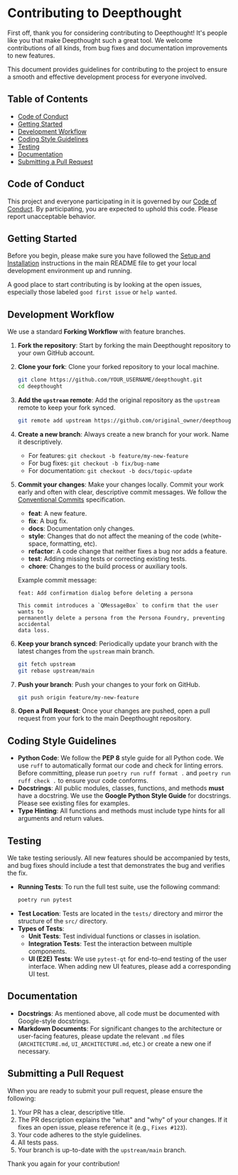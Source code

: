 # Contributing to Deepthought

First off, thank you for considering contributing to Deepthought! It's people like you that make Deepthought such a great tool. We welcome contributions of all kinds, from bug fixes and documentation improvements to new features.

This document provides guidelines for contributing to the project to ensure a smooth and effective development process for everyone involved.

## Table of Contents

-   [Code of Conduct](#code-of-conduct)
-   [Getting Started](#getting-started)
-   [Development Workflow](#development-workflow)
-   [Coding Style Guidelines](#coding-style-guidelines)
-   [Testing](#testing)
-   [Documentation](#documentation)
-   [Submitting a Pull Request](#submitting-a-pull-request)

## Code of Conduct

This project and everyone participating in it is governed by our [Code of Conduct](CODE_OF_CONDUCT.md). By participating, you are expected to uphold this code. Please report unacceptable behavior.

## Getting Started

Before you begin, please make sure you have followed the [Setup and Installation](./README.md#setup-and-installation) instructions in the main README file to get your local development environment up and running.

A good place to start contributing is by looking at the open issues, especially those labeled `good first issue` or `help wanted`.

## Development Workflow

We use a standard **Forking Workflow** with feature branches.

1.  **Fork the repository**: Start by forking the main Deepthought repository to your own GitHub account.

2.  **Clone your fork**: Clone your forked repository to your local machine.
    ```bash
    git clone https://github.com/YOUR_USERNAME/deepthought.git
    cd deepthought
    ```

3.  **Add the `upstream` remote**: Add the original repository as the `upstream` remote to keep your fork synced.
    ```bash
    git remote add upstream https://github.com/original_owner/deepthought.git
    ```

4.  **Create a new branch**: Always create a new branch for your work. Name it descriptively.
    -   For features: `git checkout -b feature/my-new-feature`
    -   For bug fixes: `git checkout -b fix/bug-name`
    -   For documentation: `git checkout -b docs/topic-update`

5.  **Commit your changes**: Make your changes locally. Commit your work early and often with clear, descriptive commit messages. We follow the [Conventional Commits](https://www.conventionalcommits.org/) specification.
    -   **feat**: A new feature.
    -   **fix**: A bug fix.
    -   **docs**: Documentation only changes.
    -   **style**: Changes that do not affect the meaning of the code (white-space, formatting, etc).
    -   **refactor**: A code change that neither fixes a bug nor adds a feature.
    -   **test**: Adding missing tests or correcting existing tests.
    -   **chore**: Changes to the build process or auxiliary tools.

    Example commit message:
    ```
    feat: Add confirmation dialog before deleting a persona

    This commit introduces a `QMessageBox` to confirm that the user wants to
    permanently delete a persona from the Persona Foundry, preventing accidental
    data loss.
    ```

6.  **Keep your branch synced**: Periodically update your branch with the latest changes from the `upstream` main branch.
    ```bash
    git fetch upstream
    git rebase upstream/main
    ```

7.  **Push your branch**: Push your changes to your fork on GitHub.
    ```bash
    git push origin feature/my-new-feature
    ```

8.  **Open a Pull Request**: Once your changes are pushed, open a pull request from your fork to the main Deepthought repository.

## Coding Style Guidelines

-   **Python Code**: We follow the **PEP 8** style guide for all Python code. We use `ruff` to automatically format our code and check for linting errors. Before committing, please run `poetry run ruff format .` and `poetry run ruff check .` to ensure your code conforms.
-   **Docstrings**: All public modules, classes, functions, and methods **must** have a docstring. We use the **Google Python Style Guide** for docstrings. Please see existing files for examples.
-   **Type Hinting**: All functions and methods must include type hints for all arguments and return values.

## Testing

We take testing seriously. All new features should be accompanied by tests, and bug fixes should include a test that demonstrates the bug and verifies the fix.

-   **Running Tests**: To run the full test suite, use the following command:
    ```bash
    poetry run pytest
    ```
-   **Test Location**: Tests are located in the `tests/` directory and mirror the structure of the `src/` directory.
-   **Types of Tests**:
    -   **Unit Tests**: Test individual functions or classes in isolation.
    -   **Integration Tests**: Test the interaction between multiple components.
    -   **UI (E2E) Tests**: We use `pytest-qt` for end-to-end testing of the user interface. When adding new UI features, please add a corresponding UI test.

## Documentation

-   **Docstrings**: As mentioned above, all code must be documented with Google-style docstrings.
-   **Markdown Documents**: For significant changes to the architecture or user-facing features, please update the relevant `.md` files (`ARCHITECTURE.md`, `UI_ARCHITECTURE.md`, etc.) or create a new one if necessary.

## Submitting a Pull Request

When you are ready to submit your pull request, please ensure the following:

1.  Your PR has a clear, descriptive title.
2.  The PR description explains the "what" and "why" of your changes. If it fixes an open issue, please reference it (e.g., `Fixes #123`).
3.  Your code adheres to the style guidelines.
4.  All tests pass.
5.  Your branch is up-to-date with the `upstream/main` branch.

Thank you again for your contribution!
